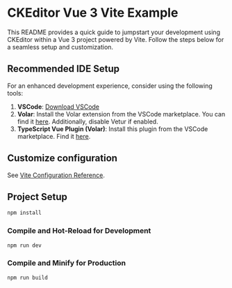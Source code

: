 # CKEditor Vue 3 Vite Example

This README provides a quick guide to jumpstart your development using CKEditor within a Vue 3 project powered by Vite. Follow the steps below for a seamless setup and customization.

## Recommended IDE Setup

For an enhanced development experience, consider using the following tools:

1. **VSCode**: [Download VSCode](https://code.visualstudio.com/)
2. **Volar**: Install the Volar extension from the VSCode marketplace. You can find it [here](https://marketplace.visualstudio.com/items?itemName=Vue.volar). Additionally, disable Vetur if enabled.
3. **TypeScript Vue Plugin (Volar)**: Install this plugin from the VSCode marketplace. Find it [here](https://marketplace.visualstudio.com/items?itemName=Vue.vscode-typescript-vue-plugin).

## Customize configuration

See [Vite Configuration Reference](https://vitejs.dev/config/).

## Project Setup

```sh
npm install
```

### Compile and Hot-Reload for Development

```sh
npm run dev
```

### Compile and Minify for Production

```sh
npm run build
```
